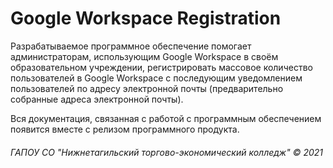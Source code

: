# Google Workspace Registration
Разрабатываемое программное обеспечение помогает администраторам, использующим Google Workspace в своём образовательном учреждении, регистрировать массовое количество пользователей в Google Workspace с последующим уведомлением пользователей по адресу электронной почты (предварительно собранные адреса электронной почты).

Вся документация, связанная с работой с программным обеспечением появится вместе с релизом программного продукта.
###### ГАПОУ СО "Нижнетагильский торгово-экономический колледж" &copy; 2021
